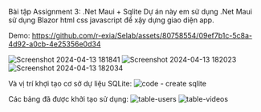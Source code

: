 Bài tập Assignment 3: .Net Maui + Sqlite
Dự án này em sử dụng .Net Maui sử dụng Blazor html css javascript để xậy dựng giao diện app.

Demo:
https://github.com/r-exia/Selab/assets/80758554/09ef7b1c-5c8a-4d92-a0cb-4e25356e0d34

![Screenshot 2024-04-13 181841](https://github.com/r-exia/Selab/assets/80758554/18f3541c-01d6-440f-8f51-607411d6027a)
![Screenshot 2024-04-13 182023](https://github.com/r-exia/Selab/assets/80758554/dfe46ed7-f3df-4418-91b6-8bd311d91d31)
![Screenshot 2024-04-13 182034](https://github.com/r-exia/Selab/assets/80758554/103cc002-8ee1-46a7-aa24-2aeab2802061)


Và vị trí khợi tạo cơ sở dự liệu SQLite:
![code - create sqlite](https://github.com/r-exia/Selab/assets/80758554/c9f7224a-ab02-4bef-929c-6ec92db2989c)

Các bảng đã được khởi tạo sử dụng:
![table-users](https://github.com/r-exia/Selab/assets/80758554/2ba82099-b565-45de-a152-43cc3656dd24)
![table-videos](https://github.com/r-exia/Selab/assets/80758554/f382f3c4-474f-4ce0-9acd-e146c2a91841)
